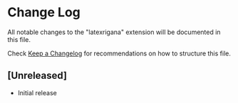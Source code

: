 # Change Log

All notable changes to the "latexrigana" extension will be documented in this file.

Check [Keep a Changelog](http://keepachangelog.com/) for recommendations on how to structure this file.

## [Unreleased]

- Initial release